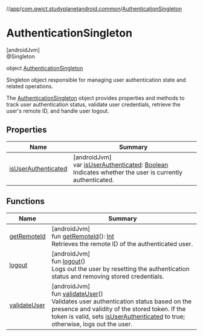 //[app](../../../index.md)/[com.qwict.studyplanetandroid.common](../index.md)/[AuthenticationSingleton](index.md)

# AuthenticationSingleton

[androidJvm]\
@Singleton

object [AuthenticationSingleton](index.md)

Singleton object responsible for managing user authentication state and related operations.

The [AuthenticationSingleton](index.md) object provides properties and methods to track user authentication status, validate user credentials, retrieve the user's remote ID, and handle user logout.

## Properties

| Name | Summary |
|---|---|
| [isUserAuthenticated](is-user-authenticated.md) | [androidJvm]<br>var [isUserAuthenticated](is-user-authenticated.md): [Boolean](https://kotlinlang.org/api/latest/jvm/stdlib/kotlin/-boolean/index.html)<br>Indicates whether the user is currently authenticated. |

## Functions

| Name | Summary |
|---|---|
| [getRemoteId](get-remote-id.md) | [androidJvm]<br>fun [getRemoteId](get-remote-id.md)(): [Int](https://kotlinlang.org/api/latest/jvm/stdlib/kotlin/-int/index.html)<br>Retrieves the remote ID of the authenticated user. |
| [logout](logout.md) | [androidJvm]<br>fun [logout](logout.md)()<br>Logs out the user by resetting the authentication status and removing stored credentials. |
| [validateUser](validate-user.md) | [androidJvm]<br>fun [validateUser](validate-user.md)()<br>Validates user authentication status based on the presence and validity of the stored token. If the token is valid, sets [isUserAuthenticated](is-user-authenticated.md) to true; otherwise, logs out the user. |

